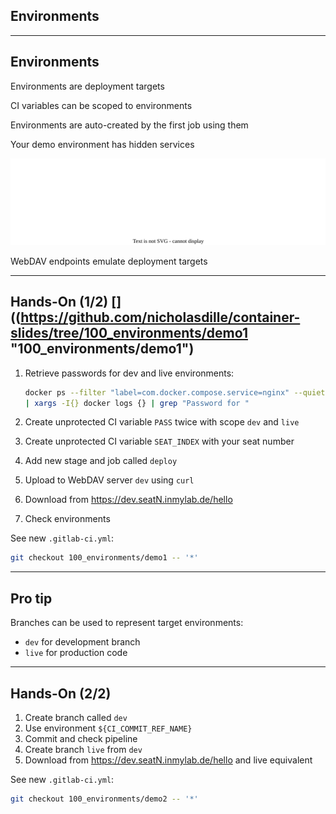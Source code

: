 <!-- .slide: id="gitlab_environments" class="vertical-center" -->

<i class="fa-duotone fa-fence fa-8x fa-duotone-colors" style="float: right; color: grey;"></i>

## Environments

---

## Environments

Environments are deployment targets [](https://docs.gitlab.com/ee/ci/environments/)

CI variables can be scoped to environments

Environments are auto-created by the first job using them

Your demo environment has hidden services

![](160_gitlab_ci/100_environments/webdav.drawio.svg) <!-- .element: style="width: 70%;" -->

WebDAV endpoints emulate deployment targets

---

## Hands-On (1/2) [<i class="fa fa-comment-code"></i>]((https://github.com/nicholasdille/container-slides/tree/100_environments/demo1 "100_environments/demo1")

1. Retrieve passwords for dev and live environments:

    ```bash
    docker ps --filter "label=com.docker.compose.service=nginx" --quiet \
    | xargs -I{} docker logs {} | grep "Password for "
    ```
    <!-- .element: style="width: 45em;" -->

1. Create unprotected CI variable `PASS` twice with scope `dev` and `live`
1. Create unprotected CI variable `SEAT_INDEX` with your seat number
1. Add new stage and job called `deploy`
1. Upload to WebDAV server `dev` using `curl`
1. Download from https://dev.seatN.inmylab.de/hello
1. Check environments

See new `.gitlab-ci.yml`:

```bash
git checkout 100_environments/demo1 -- '*'
```

---

## Pro tip

Branches can be used to represent target environments:

- `dev` for development branch
- `live` for production code

---

## Hands-On (2/2) [<i class="fa fa-comment-code"></i>](https://github.com/nicholasdille/container-slides/tree/100_environments/demo2 "100_environments/demo2")

1. Create branch called `dev`
1. Use environment `${CI_COMMIT_REF_NAME}`
1. Commit and check pipeline
1. Create branch `live` from `dev`
1. Download from https://dev.seatN.inmylab.de/hello and live equivalent

See new `.gitlab-ci.yml`:

```bash
git checkout 100_environments/demo2 -- '*'
```
